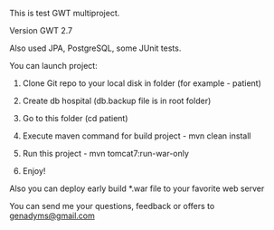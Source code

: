This is test GWT multiproject.

Version GWT 2.7

Also used JPA, PostgreSQL, some JUnit tests.

You can launch project:

1. Clone Git repo to your local disk in folder (for example - patient)

2. Create db hospital (db.backup file is in root folder)

3. Go to this folder (cd patient)

4. Execute maven command for build project - mvn clean install

5. Run this project - mvn tomcat7:run-war-only

6. Enjoy!

Also you can deploy early build *.war file to your favorite web server

You can send me your questions, feedback or  offers to genadyms@gmail.com
